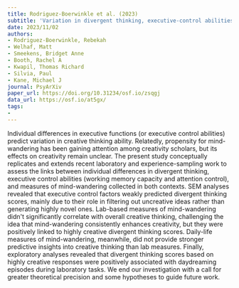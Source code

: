 ```yaml
---
title: Rodriguez-Boerwinkle et al. (2023)
subtitle: 'Variation in divergent thinking, executive-control abilities, and mind-wandering measured in and out of the laboratory'
date: 2023/11/02
authors:
- Rodriguez-Boerwinkle, Rebekah
- Welhaf, Matt
- Smeekens, Bridget Anne
- Booth, Rachel A
- Kwapil, Thomas Richard
- Silvia, Paul
- Kane, Michael J
journal: PsyArXiv
paper_url: https://doi.org/10.31234/osf.io/zsqgj
data_url: https://osf.io/at5gx/
tags:
- 
---
```


Individual differences in executive functions (or executive control abilities) predict variation in creative thinking ability. Relatedly, propensity for mind-wandering has been gaining attention among creativity scholars, but its effects on creativity remain unclear. The present study conceptually replicates and extends recent laboratory and experience-sampling work to assess the links between individual differences in divergent thinking, executive control abilities (working memory capacity and attention control), and measures of mind-wandering collected in both contexts. SEM analyses revealed that executive control factors weakly predicted divergent thinking scores, mainly due to their role in filtering out uncreative ideas rather than generating highly novel ones. Lab-based measures of mind-wandering didn't significantly correlate with overall creative thinking, challenging the idea that mind-wandering consistently enhances creativity, but they were positively linked to highly creative divergent thinking scores. Daily-life measures of mind-wandering, meanwhile, did not provide stronger predictive insights into creative thinking than lab measures. Finally, exploratory analyses revealed that divergent thinking scores based on highly creative responses were positively associated with daydreaming episodes during laboratory tasks. We end our investigation with a call for greater theoretical precision and some hypotheses to guide future work.
